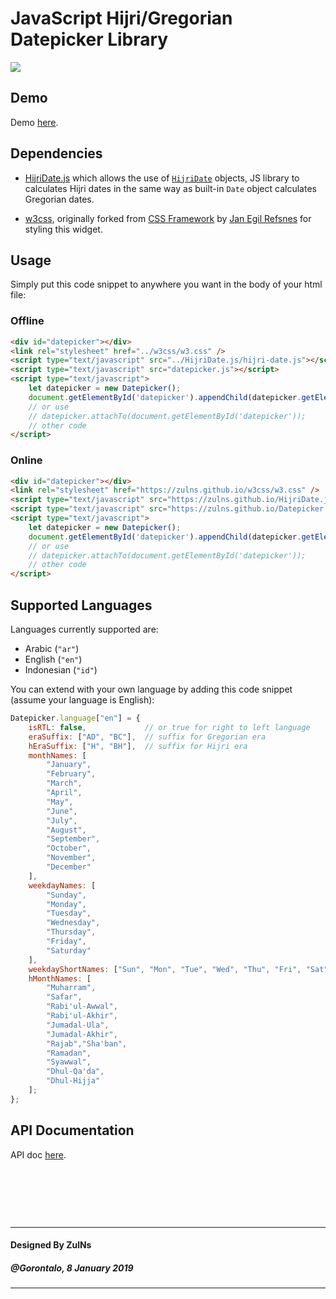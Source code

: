 # JavaScript Hijri/Gregorian Datepicker Library

![](https://zenodo.org/badge/171799050.svg)

## Demo
Demo [here](https://zulns.github.io/Datepicker.js/).

## Dependencies
- [HijriDate.js](https://github.com/ZulNs/HijriDate.js) which allows the use of
[`HijriDate`](https://zulns.github.io/HijriDate.js/hijri-date-api-doc.html) objects, JS library to calculates Hijri dates in the same way as built-in
`Date` object calculates Gregorian dates.

- [w3css](https://github.com/ZulNs/w3css), originally forked from [CSS Framework](https://github.com/JaniRefsnes/w3css) by
[Jan Egil Refsnes](https://github.com/JaniRefsnes) for styling this widget. 

## Usage
Simply put this code snippet to anywhere you want in the body of your html file:

### Offline
```html
<div id="datepicker"></div>
<link rel="stylesheet" href="../w3css/w3.css" />
<script type="text/javascript" src="../HijriDate.js/hijri-date.js"></script>
<script type="text/javascript" src="datepicker.js"></script>
<script type="text/javascript">
    let datepicker = new Datepicker();
    document.getElementById('datepicker').appendChild(datepicker.getElement());
    // or use
    // datepicker.attachTo(document.getElementById('datepicker'));
    // other code
</script>
```

### Online
```html
<div id="datepicker"></div>
<link rel="stylesheet" href="https://zulns.github.io/w3css/w3.css" />
<script type="text/javascript" src="https://zulns.github.io/HijriDate.js/hijri-date.js"></script>
<script type="text/javascript" src="https://zulns.github.io/Datepicker.js/datepicker.js"></script>
<script type="text/javascript">
    let datepicker = new Datepicker();
    document.getElementById('datepicker').appendChild(datepicker.getElement());
    // or use
    // datepicker.attachTo(document.getElementById('datepicker'));
    // other code
</script>
```

## Supported Languages
Languages currently supported are:
- Arabic (`"ar"`)
- English (`"en"`)
- Indonesian (`"id"`)

You can extend with your own language by adding this code snippet (assume your language is English):
```javascript
Datepicker.language["en"] = {
    isRTL: false,             // or true for right to left language
    eraSuffix: ["AD", "BC"],  // suffix for Gregorian era
    hEraSuffix: ["H", "BH"],  // suffix for Hijri era
    monthNames: [
        "January",
        "February",
        "March",
        "April",
        "May",
        "June",
        "July",
        "August",
        "September",
        "October",
        "November",
        "December"
    ],
    weekdayNames: [
        "Sunday",
        "Monday",
        "Tuesday",
        "Wednesday",
        "Thursday",
        "Friday",
        "Saturday"
    ],
    weekdayShortNames: ["Sun", "Mon", "Tue", "Wed", "Thu", "Fri", "Sat"],
    hMonthNames: [
        "Muharram",
        "Safar",
        "Rabi'ul-Awwal",
        "Rabi'ul-Akhir",
        "Jumadal-Ula",
        "Jumadal-Akhir",
        "Rajab","Sha'ban",
        "Ramadan",
        "Syawwal",
        "Dhul-Qa'da",
        "Dhul-Hijja"
    ];
};
```

## API Documentation
API doc [here](datepicker-api-doc.md).

&nbsp;

&nbsp;

&nbsp;

---
#### Designed By ZulNs
##### @Gorontalo, 8 January 2019
---
